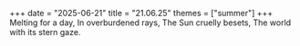 +++
date = "2025-06-21"
title = "21.06.25"
themes = ["summer"]
+++
Melting for a day,
In overburdened rays,
The Sun cruelly besets,
The world with its stern gaze.
